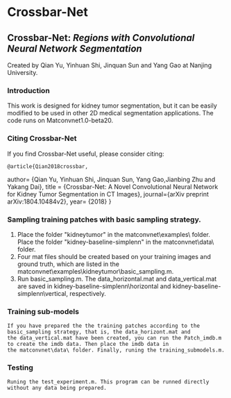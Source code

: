 # Crossbar-Net
## Crossbar-Net: *Regions with Convolutional Neural Network Segmentation*

Created by Qian Yu, Yinhuan Shi, Jinquan Sun and Yang Gao at Nanjing University.


### Introduction
This work is designed for kidney tumor segmentation, but it can be easily modified to be used in other 2D medical segmentation applications.
The code runs on Matconvnet1.0-beta20.

### Citing Crossbar-Net

If you find Crossbar-Net useful, please consider citing:

    @article{Qian2018crossbar,
  author= {Qian Yu, Yinhuan Shi, Jinquan Sun, Yang Gao,Jianbing Zhu and Yakang Dai},
  title  = {Crossbar-Net: A Novel Convolutional Neural Network for Kidney Tumor Segmentation in CT Images},
  journal={arXiv preprint arXiv:1804.10484v2},
  year= {2018}
}

### Sampling training patches with basic sampling strategy.
1. Place the folder "kidneytumor" in the matconvnet\examples\ folder.
   Place the folder "kidney-baseline-simplenn" in the matconvnet\data\ folder.
2. Four mat files should be created based on your training images and ground truth, which are listed in the matconvnet\examples\kidneytumor\basic_sampling.m.
3. Run basic_sampling.m. The data_horizontal.mat and data_vertical.mat are saved in kidney-baseline-simplenn\horizontal and kidney-baseline-simplenn\vertical, respectively.

### Training sub-models
    If you have prepared the the training patches according to the basic_sampling strategy, that is, the data_horizont.mat and
    the data_vertical.mat have been created, you can run the Patch_imdb.m to create the imdb data. Then place the imdb data in 
    the matconvnet\data\ folder. Finally, runing the training_submodels.m.

### Testing
    Runing the test_experiment.m. This program can be runned directly without any data being prepared.
